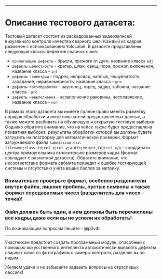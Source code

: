 ***
# Описание тестового датасета:

Тестовый датасет состоит из раскадрованных видеозаписей визуального контроля качества сварного шва. Каждый из кадров размечен с использованием YoloLabel. 
В датасете представлены следующие классы дефектов сварных швов:
- ```прилегающие дефекты``` - брызги, прожоги от дуги, название класса ```adj```
- ```дефекты целостности``` - кратер, шлак, свищ, пора, прожог, включения, название класса - ```int```
- ```дефекты геометрии```   - подрез, непровар, наплыв, чешуйчатость, западание, неравномерность, название класса - ```geo```
- ```дефекты постобработки```     - заусенец, торец, задир, забоина, название класса - ```pro```
- ```дефекты невыполнения```          - незаполнение раковины, несплавление, название класса - ```non```

В рамках этого датасета вы имеете полное право менять разметку, порядок обработки и иные показатели предоставленных данных, а также можете разбивать на обучающую и открытую тестовую выборки. 
Ооднако обратите внимание, что на кейсе также будет предоставлена приватная выборка, результаты обработки которой вы должны будете загрузить на платформу для автоматической проверки. 
Формат загружаемого файла ```submission.csv```:
```filename;class_id;rel_x;rel_y;width;height```, 
где ```rel_x/y``` - координаты центра прямоугольника относительно размеров кадра 
(формат совпадает с разметкой датасета).
Обратите внимание, что несоответствие формата сабмита приведет к ошибке тестирующей системы и 
отсутствию учета ваших баллов за метрику.
### Внимательно проверьте формат, особенно разделители внутри файла, лишние пробелы, пустые символы а также формат передаваемых чисел (разделитель для чисел - точка)!
### Файл должен быть один, в нем должны быть перечислены все кадры,даже если вы не успели их обработать!
По возникающим вопросам пишите - @p0v4r

***

Участникам предстоит создать программный модуль, способный с помощью искусственного интеллекта автоматически выявлять дефекты сварных швов по фотографиям с камеры контроля, разделяя их по видам. 

Желаем удачи и не забывайте задавать вопросы на отраслевых сессиях!

